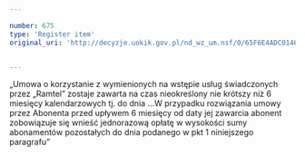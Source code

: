 ```yaml
---

number: 675
type: 'Register item'
original_uri: 'http://decyzje.uokik.gov.pl/nd_wz_um.nsf/0/65F6E4ADC01466EAC12572DD0032964F?OpenDocument'


---
```


„Umowa o korzystanie z wymienionych na wstępie usług świadczonych przez „Ramtel” zostaje zawarta na czas nieokreślony nie krótszy niż 6 miesięcy kalendarzowych tj. do dnia ...W przypadku rozwiązania umowy przez Abonenta przed upływem 6 miesięcy od daty jej zawarcia abonent zobowiązuje się wnieść jednorazową opłatę w wysokości sumy abonamentów pozostałych do dnia podanego w pkt 1 niniejszego paragrafu”
